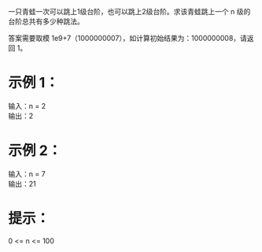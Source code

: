 一只青蛙一次可以跳上1级台阶，也可以跳上2级台阶。求该青蛙跳上一个 n 级的台阶总共有多少种跳法。

答案需要取模 1e9+7（1000000007），如计算初始结果为：1000000008，请返回 1。

# 示例 1：

输入：n = 2  
输出：2

# 示例 2：

输入：n = 7  
输出：21

# 提示：

0 <= n <= 100